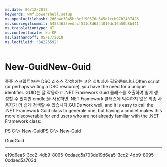 ```yaml
---
ms.date: 06/12/2017
keywords: wmf,powershell,setup
ms.openlocfilehash: 2d6b4e3045bc8cff90576c345d1ccb97b2487426
ms.sourcegitcommit: 54534635eedacf531d8d6344019dc16a50b8b441
ms.translationtype: HT
ms.contentlocale: ko-KR
ms.lasthandoff: 05/17/2018
ms.locfileid: "34225592"
---
```

# <a name="new-guid"></a><span data-ttu-id="c39ed-102">New-Guid</span><span class="sxs-lookup"><span data-stu-id="c39ed-102">New-Guid</span></span>
<span data-ttu-id="c39ed-103">종종 스크립트(또는 DSC 리소스 작성)에는 고유 식별자가 필요했습니다.</span><span class="sxs-lookup"><span data-stu-id="c39ed-103">Often script (or perhaps writing a DSC resource), you have the need for a unique identifier.</span></span> <span data-ttu-id="c39ed-104">GUID는 잘 작동하고 .NET Framework Guid 클래스를 호출하여 쉽게 생성할 수 있지만 cmdlet을 사용하면 .NET Framework 클래스에 익숙하지 않은 최종 사용자가 더 쉽게 검색할 수 있습니다.</span><span class="sxs-lookup"><span data-stu-id="c39ed-104">GUIDs work well, and it is easy to call the .NET Framework Guid class to generate one, but having a cmdlet makes this more discoverable for end users who are not already familiar with the .NET Framework class:</span></span>

<span data-ttu-id="c39ed-105">PS C:\\&gt; New-Guid</span><span class="sxs-lookup"><span data-stu-id="c39ed-105">PS C:\\&gt; New-Guid</span></span>

<span data-ttu-id="c39ed-106">Guid</span><span class="sxs-lookup"><span data-stu-id="c39ed-106">Guid</span></span>

----

<span data-ttu-id="c39ed-107">e19d6ea5-3cc2-4db9-8095-0cdaed5a703d</span><span class="sxs-lookup"><span data-stu-id="c39ed-107">e19d6ea5-3cc2-4db9-8095-0cdaed5a703d</span></span>
